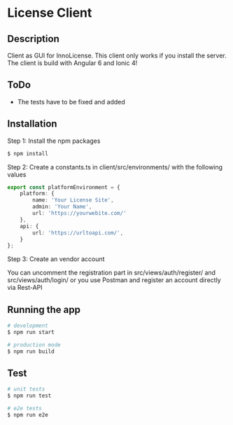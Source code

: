 # License Client

## Description

Client as GUI for InnoLicense. This client only works if you install the server. The client is build with Angular 6 and Ionic 4!

## ToDo

* The tests have to be fixed and added

## Installation

Step 1: Install the npm packages

```bash
$ npm install
```

Step 2: Create a constants.ts in client/src/environments/ with the following values

```typescript
export const platformEnvironment = {
    platform: {
        name: 'Your License Site',
        admin: 'Your Name',
        url: 'https://yourwebite.com/'
    },
    api: {
        url: 'https://urltoapi.com/',
    }
};
```

Step 3: Create an vendor account

You can uncomment the registration part in src/views/auth/register/ and src/views/auth/login/ or you use Postman and register an account directly via Rest-API

## Running the app

```bash
# development
$ npm run start

# production mode
$ npm run build
```

## Test

```bash
# unit tests
$ npm run test

# e2e tests
$ npm run e2e

```

